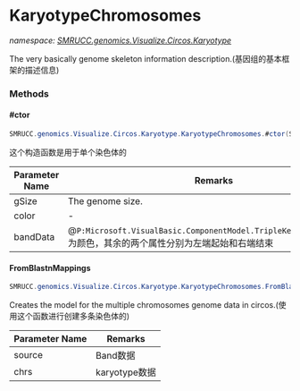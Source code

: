 ﻿# KaryotypeChromosomes
_namespace: [SMRUCC.genomics.Visualize.Circos.Karyotype](./index.md)_

The very basically genome skeleton information description.(基因组的基本框架的描述信息)



### Methods

#### #ctor
```csharp
SMRUCC.genomics.Visualize.Circos.Karyotype.KaryotypeChromosomes.#ctor(System.Int32,System.String,Microsoft.VisualBasic.ComponentModel.TripleKeyValuesPair[])
```
这个构造函数是用于单个染色体的

|Parameter Name|Remarks|
|--------------|-------|
|gSize|The genome size.|
|color|-|
|bandData|@``P:Microsoft.VisualBasic.ComponentModel.TripleKeyValuesPair.Key``为颜色，其余的两个属性分别为左端起始和右端结束|


#### FromBlastnMappings
```csharp
SMRUCC.genomics.Visualize.Circos.Karyotype.KaryotypeChromosomes.FromBlastnMappings(System.Collections.Generic.IEnumerable{SMRUCC.genomics.Interops.NCBI.Extensions.LocalBLAST.Application.BlastnMapping},System.Collections.Generic.IEnumerable{SMRUCC.genomics.SequenceModel.FASTA.FastaToken})
```
Creates the model for the multiple chromosomes genome data in circos.(使用这个函数进行创建多条染色体的)

|Parameter Name|Remarks|
|--------------|-------|
|source|Band数据|
|chrs|karyotype数据|



